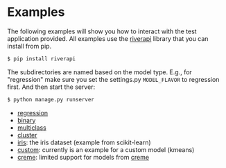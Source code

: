 # Examples

The following examples will show you how to interact with the test application
provided. All examples use the [riverapi](https://github.com/vsoch/riverapi)
library that you can install from pip.

```bash
$ pip install riverapi
```

The subdirectories are named based on the model type. E.g., for
"regression" make sure you set the settings.py `MODEL_FLAVOR` to regression first.
And then start the server:

```bash
$ python manage.py runserver
```

 - [regression](regression)
 - [binary](binary)
 - [multiclass](multiclass)
 - [cluster](cluster)
 - [iris](iris): the iris dataset (example from scikit-learn)
 - [custom](custom): currently is an example for a custom model (kmeans)
 - [creme](creme): limited support for models from [creme](https://github.com/MaxHalford/creme)
